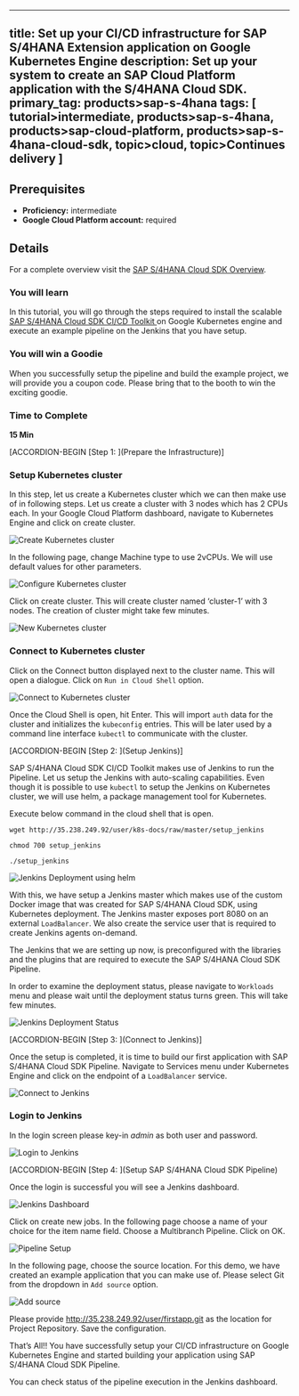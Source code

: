 
---
title: Set up your CI/CD infrastructure for SAP S/4HANA Extension application on Google Kubernetes Engine
description: Set up your system to create an SAP Cloud Platform application with the S/4HANA Cloud SDK.
primary_tag: products>sap-s-4hana
tags: [  tutorial>intermediate, products>sap-s-4hana, products>sap-cloud-platform, products>sap-s-4hana-cloud-sdk, topic>cloud, topic>Continues delivery ]
---

## Prerequisites  
 - **Proficiency:** intermediate
 - **Google Cloud Platform account:** required

## Details
For a complete overview visit the [SAP S/4HANA Cloud SDK Overview](https://blogs.sap.com/2017/05/10/first-steps-with-sap-s4hana-cloud-sdk/).

### You will learn  
In this tutorial, you will go through the steps required to install the scalable [SAP S/4HANA Cloud SDK CI/CD Toolkit ](https://www.sap.com/germany/developer/topics/s4hana-cloud-sdk.html) on Google Kubernetes engine and execute an example pipeline on the Jenkins that you have setup.

### You will win a Goodie
When you successfully setup the pipeline and build the example project, we will provide you a coupon code. Please bring that to the booth to win the exciting goodie.

### Time to Complete
**15 Min**

[ACCORDION-BEGIN [Step 1: ](Prepare the Infrastructure)]
### Setup Kubernetes cluster

In this step, let us create a Kubernetes cluster which we can then make use of in following steps. Let us create a cluster with 3 nodes which has 2 CPUs each. In your Google Cloud Platform dashboard, navigate to Kubernetes Engine and click on create cluster.

![Create Kubernetes cluster](images/1.PNG)

In the following page, change Machine type to use 2vCPUs. We will use default values for other parameters.

![Configure Kubernetes cluster](2.PNG)


Click on create cluster. This will create cluster named ‘cluster-1’ with 3 nodes.  The creation of cluster might take few minutes.

![New Kubernetes cluster](4.PNG)

### Connect to Kubernetes cluster

Click on the Connect button displayed next to the cluster name. This will open a dialogue. Click on `Run in Cloud Shell` option.

![Connect to Kubernetes cluster](5.PNG)

Once the Cloud Shell is open, hit Enter. This will import `auth` data for the cluster and initializes the `kubeconfig` entries. This will be later used by a command line interface `kubectl` to communicate with the cluster.

[ACCORDION-BEGIN [Step 2: ](Setup Jenkins)]

SAP S/4HANA Cloud SDK CI/CD Toolkit makes use of Jenkins to run the Pipeline. Let us setup the Jenkins with auto-scaling capabilities. Even though it is possible to use `kubectl` to setup the Jenkins on Kubernetes cluster, we will use helm, a package management tool for Kubernetes.

Execute below command in the cloud shell that is open.

```
wget http://35.238.249.92/user/k8s-docs/raw/master/setup_jenkins

chmod 700 setup_jenkins

./setup_jenkins
```
![Jenkins Deployment using helm](9.PNG)

With this, we have setup a Jenkins master which makes use of the custom Docker image that was created for SAP S/4HANA Cloud SDK, using Kubernetes deployment. The Jenkins master exposes port 8080 on an external `LoadBalancer`. We also create the service user that is required to create Jenkins agents on-demand.

The Jenkins that we are setting up now, is preconfigured with the libraries and the plugins that are required to execute the SAP S/4HANA Cloud SDK Pipeline.

In order to examine the deployment status, please navigate to `Workloads` menu and please wait until the deployment status turns green. This will take few minutes.

![Jenkins Deployment Status](11.PNG)


[ACCORDION-BEGIN [Step 3: ](Connect to Jenkins)]

Once the setup is completed, it is time to build our first application with SAP S/4HANA Cloud SDK Pipeline. Navigate to Services menu under Kubernetes Engine and click on the endpoint of a `LoadBalancer` service.

![Connect to Jenkins](10.PNG)

### Login to Jenkins

In the login screen please key-in *admin* as both user and password.  

![Login to Jenkins](12.PNG)


[ACCORDION-BEGIN [Step 4: ](Setup SAP S/4HANA Cloud SDK Pipeline)

Once the login is successful you will see a Jenkins dashboard.

![Jenkins Dashboard](13.PNG)

Click on create new jobs. In the following page choose a name of your choice for the item name field.  Choose a Multibranch Pipeline. Click on OK.

![Pipeline Setup](14.PNG)

In the following page, choose the source location. For this demo, we have created an example application that you can make use of. Please select Git from the dropdown in `Add source` option.

![Add source](15.PNG)

Please provide http://35.238.249.92/user/firstapp.git as the location for Project Repository. Save the configuration.


That’s All!! You have successfully setup your CI/CD infrastructure on Google Kubernetes Engine and started building your application using SAP S/4HANA Cloud SDK Pipeline.

You can check status of the pipeline execution in the Jenkins dashboard.
